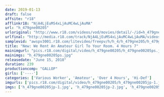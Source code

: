 ```yaml
---
date: 2019-01-13
draft: false
affsite: "r18"
afflinkr18: "NjA4LjEuMS4xLjAuMC4wLjAuMA"
url: "h_479gne00205"
urloriginal: "http://www.r18.com/videos/vod/movies/detail/-/id=h_479gne00205"
urlfinal: "http://media.r18.com/track/NjA4LjEuMS4xLjAuMC4wLjAuMA/videos/vod/movies/detail/-/id=h_479gne00205"
samplevid: "awspv3001.r18.com/litevideo/freepv/h/h_4/h_479gne205/h_479gne205_dmb_w.mp4"
title: "New: We Rent An Amateur Girl To Your Room. 4 Hours 7"
mainimgurl: "pics.r18.com/digital/video/h_479gne00205/h_479gne00205ps.jpg"
mainimgs: "h_479gne00205ps.jpg"
releasedate: "June 15, 2018"
duration: 239
productioncomp: "GALLOP"
girls: ['----']
categories: ['Various Worker', 'Amateur', 'Over 4 Hours', 'Hi-Def']
imgurls: ['pics.r18.com/digital/video/h_479gne00205/h_479gne00205jp-1.jpg', 'pics.r18.com/digital/video/h_479gne00205/h_479gne00205jp-2.jpg', 'pics.r18.com/digital/video/h_479gne00205/h_479gne00205jp-3.jpg', 'pics.r18.com/digital/video/h_479gne00205/h_479gne00205jp-4.jpg', 'pics.r18.com/digital/video/h_479gne00205/h_479gne00205jp-5.jpg', 'pics.r18.com/digital/video/h_479gne00205/h_479gne00205jp-6.jpg', 'pics.r18.com/digital/video/h_479gne00205/h_479gne00205jp-7.jpg', 'pics.r18.com/digital/video/h_479gne00205/h_479gne00205jp-8.jpg', 'pics.r18.com/digital/video/h_479gne00205/h_479gne00205jp-9.jpg', 'pics.r18.com/digital/video/h_479gne00205/h_479gne00205jp-10.jpg', 'pics.r18.com/digital/video/h_479gne00205/h_479gne00205jp-11.jpg', 'pics.r18.com/digital/video/h_479gne00205/h_479gne00205jp-12.jpg', 'pics.r18.com/digital/video/h_479gne00205/h_479gne00205jp-13.jpg', 'pics.r18.com/digital/video/h_479gne00205/h_479gne00205jp-14.jpg', 'pics.r18.com/digital/video/h_479gne00205/h_479gne00205jp-15.jpg', 'pics.r18.com/digital/video/h_479gne00205/h_479gne00205jp-16.jpg', 'pics.r18.com/digital/video/h_479gne00205/h_479gne00205jp-17.jpg', 'pics.r18.com/digital/video/h_479gne00205/h_479gne00205jp-18.jpg', 'pics.r18.com/digital/video/h_479gne00205/h_479gne00205jp-19.jpg', 'pics.r18.com/digital/video/h_479gne00205/h_479gne00205jp-20.jpg']
imgs: ['h_479gne00205jp-1.jpg', 'h_479gne00205jp-2.jpg', 'h_479gne00205jp-3.jpg', 'h_479gne00205jp-4.jpg', 'h_479gne00205jp-5.jpg', 'h_479gne00205jp-6.jpg', 'h_479gne00205jp-7.jpg', 'h_479gne00205jp-8.jpg', 'h_479gne00205jp-9.jpg', 'h_479gne00205jp-10.jpg', 'h_479gne00205jp-11.jpg', 'h_479gne00205jp-12.jpg', 'h_479gne00205jp-13.jpg', 'h_479gne00205jp-14.jpg', 'h_479gne00205jp-15.jpg', 'h_479gne00205jp-16.jpg', 'h_479gne00205jp-17.jpg', 'h_479gne00205jp-18.jpg', 'h_479gne00205jp-19.jpg', 'h_479gne00205jp-20.jpg']
---
```

